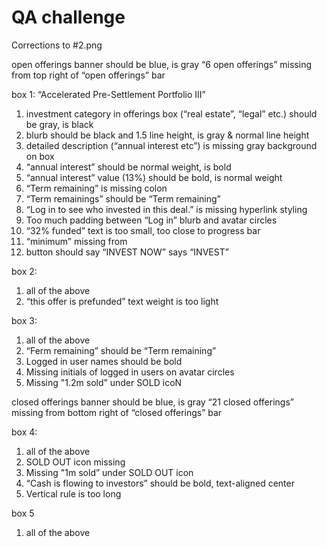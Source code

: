 # QA challenge

Corrections to #2.png

open offerings banner should be blue, is gray
“6 open offerings” missing from top right of “open offerings” bar

box 1: “Accelerated Pre-Settlement Portfolio III”
1. investment category in offerings box (“real estate”, “legal” etc.) should be gray, is black
2. blurb should be black and 1.5 line height, is gray & normal line height
3. detailed description (“annual interest etc”) is missing gray background on box
4. “annual interest” should be normal weight, is bold
5. “annual interest” value (13%) should be bold, is normal weight
6. “Term remaining” is missing colon
7. “Term remainings” should be “Term remaining”
8. “Log in to see who invested in this deal.” is missing hyperlink styling
9. Too much padding between “Log in” blurb and avatar circles
10. “32% funded” text is too small, too close to progress bar
11. “minimum” missing from
12. button should say “INVEST NOW” says “INVEST”

box 2:
1. all of the above
2. “this offer is prefunded” text weight is too light

box 3: 
1. all of the above
2. “Ferm remaining” should be “Term remaining”
3. Logged in user names should be bold
4. Missing initials of logged in users on avatar circles
5. Missing "1.2m sold” under SOLD icoN

closed offerings banner should be blue, is gray
“21 closed offerings” missing from bottom right of “closed offerings” bar

box 4:
1. all of the above
2. SOLD OUT icon missing
3. Missing "1m sold” under SOLD OUT icon
4. “Cash is flowing to investors” should be bold, text-aligned center
5. Vertical rule is too long

box 5
1. all of the above
